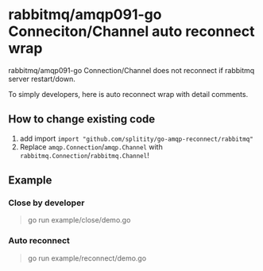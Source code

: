 # rabbitmq/amqp091-go Conneciton/Channel auto reconnect wrap
rabbitmq/amqp091-go Connection/Channel does not reconnect if rabbitmq server restart/down.

To simply developers, here is auto reconnect wrap with detail comments.

## How to change existing code
1. add import `import "github.com/splitity/go-amqp-reconnect/rabbitmq"`
2. Replace `amqp.Connection`/`amqp.Channel` with `rabbitmq.Connection`/`rabbitmq.Channel`!

## Example
### Close by developer
> go run example/close/demo.go

### Auto reconnect
> go run example/reconnect/demo.go

